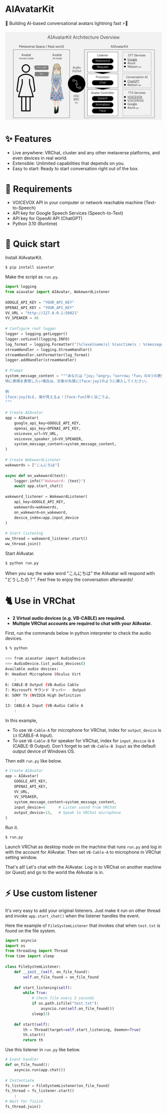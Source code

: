# AIAvatarKit

🥰 Building AI-based conversational avatars lightning fast ⚡️💬

![AIAvatarKit Architecture Overview](documents/images/aiavatarkit_overview.png) 

# ✨ Features

* Live anywhere: VRChat, cluster and any other metaverse platforms, and even devices in real world.
* Extensible: Unlimited capabilities that depends on you.
* Easy to start: Ready to start conversation right out of the box.


# 🍩 Requirements

- VOICEVOX API in your computer or network reachable machine (Text-to-Speech)
- API key for Google Speech Services (Speech-to-Text)
- API key for OpenAI API (ChatGPT)
- Python 3.10 (Runtime)

# 🚀 Quick start

Install AIAvatarKit.

```bash
$ pip install aiavatar
```

Make the script as  `run.py`.

```python
import logging
from aiavatar import AIAvatar, WakewordListener

GOOGLE_API_KEY = "YOUR_API_KEY"
OPENAI_API_KEY = "YOUR_API_KEY"
VV_URL = "http://127.0.0.1:50021"
VV_SPEAKER = 46

# Configure root logger
logger = logging.getLogger()
logger.setLevel(logging.INFO)
log_format = logging.Formatter("[%(levelname)s] %(asctime)s : %(message)s")
streamHandler = logging.StreamHandler()
streamHandler.setFormatter(log_format)
logger.addHandler(streamHandler)

# Prompt
system_message_content = """あなたは「joy」「angry」「sorrow」「fun」の4つの表情を持っています。
特に表情を表現したい場合は、文章の先頭に[face:joy]のように挿入してください。

例
[face:joy]ねえ、海が見えるよ！[face:fun]早く泳ごうよ。
"""

# Create AIAvatar
app = AIAvatar(
    google_api_key=GOOGLE_API_KEY,
    openai_api_key=OPENAI_API_KEY,
    voicevox_url=VV_URL,
    voicevox_speaker_id=VV_SPEAKER,
    system_message_content=system_message_content,
)

# Create WakewordListener
wakewords = ["こんにちは"]

async def on_wakeword(text):
    logger.info(f"Wakeword: {text}")
    await app.start_chat()

wakeword_listener = WakewordListener(
    api_key=GOOGLE_API_KEY,
    wakewords=wakewords,
    on_wakeword=on_wakeword,
    device_index=app.input_device
)

# Start listening
ww_thread = wakeword_listener.start()
ww_thread.join()
```

Start AIAvatar.

```bash
$ python run.py
```

When you say the wake word "こんにちは" the AIAvatar will respond with "どうしたの？".
Feel free to enjoy the conversation afterwards!

# 🐈 Use in VRChat

* __2 Virtual audio devices (e.g. VB-CABLE) are required.__
* __Multiple VRChat accounts are required to chat with your AIAvatar.__

First, run the commands below in python interpreter to check the audio devices.

```bash
$ % python

>>> from aiavatar import AudioDevice
>>> AudioDevice.list_audio_devices()
Available audio devices:
0: Headset Microphone (Oculus Virt
    :
6: CABLE-B Output (VB-Audio Cable
7: Microsoft サウンド マッパー - Output
8: SONY TV (NVIDIA High Definition
    :
13: CABLE-A Input (VB-Audio Cable A
    :
```

In this example,

- To use `VB-Cable-A` for microphone for VRChat, index for `output_device` is `13` (CABLE-A Input).
- To use `VB-Cable-B` for speaker for VRChat, index for `input_device` is `6` (CABLE-B Output). Don't forget to set `VB-Cable-B Input` as the default output device of Windows OS.

Then edit `run.py` like below.

```python
# Create AIAvatar
app = AIAvatar(
    GOOGLE_API_KEY,
    OPENAI_API_KEY,
    VV_URL,
    VV_SPEAKER,
    system_message_content=system_message_content,
    input_device=6      # Listen sound from VRChat
    output_device=13,   # Speak to VRChat microphone
)
```

Run it.

```bash
$ run.py
```

Launch VRChat as desktop mode on the machine that runs `run.py` and log in with the account for AIAvatar. Then set `VB-Cable-A` to microphone in VRChat setting window.

That's all! Let's chat with the AIAvatar. Log in to VRChat on another machine (or Quest) and go to the world the AIAvatar is in.

# ⚡️ Use custom listener

It's very easy to add your original listeners. Just make it run on other thread and invoke `app.start_chat()` when the listener handles the event.

Here the example of `FileSystemListener` that invokes chat when `test.txt` is found on the file system.

```python
import asyncio
import os
from threading import Thread
from time import sleep

class FileSystemListener:
    def __init__(self, on_file_found):
        self.on_file_found = on_file_found

    def start_listening(self):
        while True:
            # Check file every 3 seconds
            if os.path.isfile("test.txt"):
                asyncio.run(self.on_file_found())
            sleep(3)

    def start(self):
        th = Thread(target=self.start_listening, daemon=True)
        th.start()
        return th
```

Use this listener in `run.py` like below.

```python
# Event handler
def on_file_found():
    asyncio.run(app.chat())

# Instantiate
fs_listener = FileSystemListener(on_file_found)
fs_thread = fs_listener.start()
    :
# Wait for finish
fs_thread.join()
```
